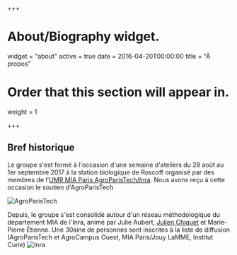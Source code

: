 +++
# About/Biography widget.
widget = "about"
active = true
date = 2016-04-20T00:00:00
title = "À propos"

# Order that this section will appear in.
weight = 1

+++

## Bref historique

Le groupe s'est formé à l'occasion d'une semaine d'ateliers du 28 août au 1er septembre 2017 à la station biologique de Roscoff organisé par des membres de l'[UMR MIA Paris AgroParisTech/Inra](https://www6.inra.fr/mia-paris). Nous avons reçu à cette occasion le soutien d'AgroParisTech 

![AgroParisTech](/img/logo_agro.png)

Depuis, le groupe s'est consolidé autour d'un réseau méthodologique du département MIA de l'Inra, animé par Julie Aubert, [Julien Chiquet](http://julien.cremeriefamily.info) et Marie-Pierre Étienne. Une 30aine de personnes sont inscrites à la liste de diffusion (AgroParisTech et AgroCampus Ouest, MIA Paris/Jouy LaMME, Institut Curie)
![Inra](/img/logo_inra.jpg)
